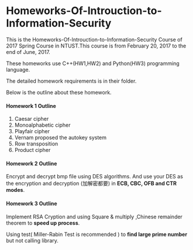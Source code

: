 # Homeworks-Of-Introuction-to-Information-Security
This is the Homeworks-Of-Introuction-to-Information-Security Course of 2017 Spring Course in NTUST.This course is from February 20, 2017 to the end of June, 2017.  

These homeworks use C++(HW1,HW2) and Python(HW3) programming language.  

The detailed homework requirements is in their folder.  

Below is the outline about these homework.

#### Homework 1 Outline
1. Caesar cipher
2. Monoalphabetic cipher
3. Playfair cipher
4. Vernam proposed the autokey system
5. Row transposition
6. Product cipher

#### Homework 2 Outline
Encrypt and decrypt bmp file using DES algorithms.
And use your DES as the encryption and decryption (加解密都要) in **ECB, CBC, OFB and CTR modes**.

#### Homework 3 Outline
Implement RSA Cryption and using Square & multiply ,Chinese remainder theorem to **speed up process**.

Using test( Miller-Rabin Test is recommended ) to **find large prime number** but not calling library.
